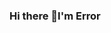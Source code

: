 ### Hi there 👋I'm Error

<!--
**Android-Jester/Android-Jester** is a ✨ _special_ ✨ repository because its `README.md` (this file) appears on your GitHub profile.

Here are some ideas to get you started:

- 🔭 I’m currently working on ...
- 🌱 I’m currently learning ...
- 👯 I’m looking to collaborate on ...
- 🤔 I’m looking for help with ...
- 💬 Ask me about ...
- 📫 How to reach me: ...
- 😄 Pronouns: ...
- ⚡ Fun fact: ...
[![Android-Jester's GitHub stats](https://github-readme-stats.vercel.app/api?username=Android-Jester&count_private=true)](https://github.com/Android-Jester/github-readme-stats)
